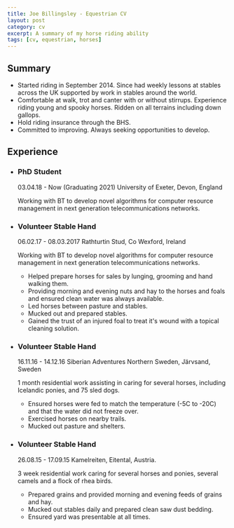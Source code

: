 ```yaml
---
title: Joe Billingsley - Equestrian CV
layout: post
category: cv
excerpt: A summary of my horse riding ability
tags: [cv, equestrian, horses]
---
```


## Summary
<ul>
    <li>
        Started riding in September 2014. Since had weekly lessons at stables across the UK supported by work in stables around the world.
    </li>
    <li>
        Comfortable at walk, trot and canter with or without stirrups.
        Experience riding young and spooky horses.
        Ridden on all terrains including down gallops.
    </li>
    <li>
        Hold riding insurance through the BHS.
    </li>
    <li>
        Committed to improving. Always seeking opportunities to develop.
    </li>
</ul>

## Experience
<ul class="jobs">

<li class="job-item">
    <h3 class="job-title">PhD Student</h3>
    <time datetime="2018-04-03">03.04.18</time> - <time>Now (Graduating 2021)</time>
    <span class="job-location">University of Exeter, Devon, England</span>
    <p class="job-description">
        Working with BT to develop novel algorithms for computer resource management in next generation telecommunications networks.
    </p>
</li>

<li class="job-item">
    <h3 class="job-title">Volunteer Stable Hand</h3>
    <time datetime="2017-02-06">06.02.17</time> - <time datetime="2017-03-08">08.03.2017</time>
    <span class="job-location">Rathturtin Stud, Co Wexford, Ireland</span>
    <p class="job-description">
        Working with BT to develop novel algorithms for computer resource management in next generation telecommunications networks.
    </p>
    <ul>
        <li>
            Helped prepare horses for sales by lunging, grooming and hand walking them.
        </li>
        <li>
            Providing morning and evening nuts and hay to the horses and foals and ensured clean water was always available.
        </li>
        <li>
            Led horses between pasture and stables.
        </li>
        <li>
            Mucked out and prepared stables.
        </li>
        <li>
            Gained the trust of an injured foal to treat it's wound with a topical cleaning solution.
        </li>
    </ul>
</li>

<li class="job-item">
    <h3 class="job-title">Volunteer Stable Hand</h3>
    <time datetime="2016-11-16">16.11.16</time> - <time datetime="2016-12-14">14.12.16</time>
    <span class="job-location">Siberian Adventures Northern Sweden, Järvsand, Sweden</span>
    <p class="job-description">
        1 month residential work assisting in caring for several horses, including Icelandic ponies, and 75 sled dogs. 
    </p>
    <ul>
        <li>
            Ensured horses were fed to match the temperature (-5C to -20C) and that the water did not freeze over.
        </li>
        <li>
            Exercised horses on nearby trails.
        </li>
        <li>
            Mucked out pasture and shelters.
        </li>
    </ul>
</li>

<li class="job-item">
    <h3 class="job-title">Volunteer Stable Hand</h3>
    <time datetime="2015-08-26">26.08.15</time> - <time datetime="2015-09-17">17.09.15</time>
    <span class="job-location">Kamelreiten, Eitental, Austria.</span>
    <p class="job-description">
        3 week residential work caring for several horses and ponies, several camels and a flock of rhea birds.
    </p>
    <ul>
        <li>
            Prepared grains and provided morning and evening feeds of grains and hay.
        </li>
        <li>
            Mucked out stables daily and prepared clean saw dust bedding.
        </li>
        <li>
            Ensured yard was presentable at all times.
        </li>
    </ul>
</li>

</ul>